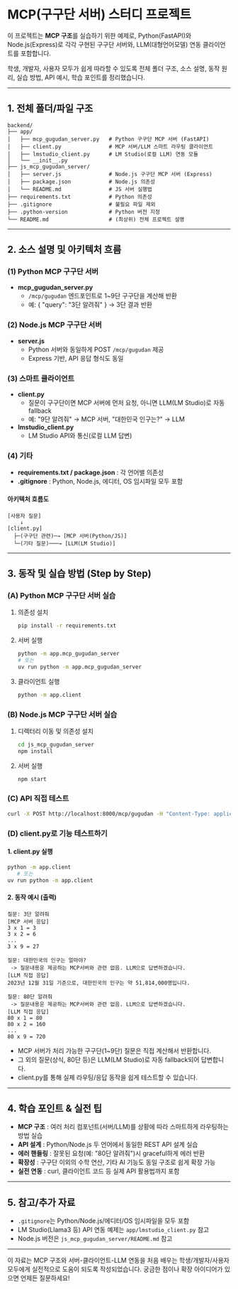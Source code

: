 # MCP(구구단 서버) 스터디 프로젝트

이 프로젝트는 **MCP 구조**를 실습하기 위한 예제로, Python(FastAPI)와 Node.js(Express)로 각각 구현된 구구단 서버와, LLM(대형언어모델) 연동 클라이언트를 포함합니다.

학생, 개발자, 사용자 모두가 쉽게 따라할 수 있도록 전체 폴더 구조, 소스 설명, 동작 원리, 실습 방법, API 예시, 학습 포인트를 정리했습니다.

---

## 1. 전체 폴더/파일 구조

```
backend/
├── app/
│   ├── mcp_gugudan_server.py   # Python 구구단 MCP 서버 (FastAPI)
│   ├── client.py               # MCP 서버/LLM 스마트 라우팅 클라이언트
│   ├── lmstudio_client.py      # LM Studio(로컬 LLM) 연동 모듈
│   └── __init__.py
├── js_mcp_gugudan_server/
│   ├── server.js               # Node.js 구구단 MCP 서버 (Express)
│   ├── package.json            # Node.js 의존성
│   └── README.md               # JS 서버 실행법
├── requirements.txt            # Python 의존성
├── .gitignore                  # 불필요 파일 제외
├── .python-version             # Python 버전 지정
└── README.md                   # (최상위) 전체 프로젝트 설명
```

---

## 2. 소스 설명 및 아키텍처 흐름

### (1) Python MCP 구구단 서버

- **mcp_gugudan_server.py**
  - `/mcp/gugudan` 엔드포인트로 1~9단 구구단을 계산해 반환
  - 예: { "query": "3단 알려줘" } → 3단 결과 반환

### (2) Node.js MCP 구구단 서버

- **server.js**
  - Python 서버와 동일하게 POST `/mcp/gugudan` 제공
  - Express 기반, API 응답 형식도 동일

### (3) 스마트 클라이언트

- **client.py**
  - 질문이 구구단이면 MCP 서버에 먼저 요청, 아니면 LLM(LM Studio)로 자동 fallback
  - 예: "9단 알려줘" → MCP 서버, "대한민국 인구는?" → LLM
- **lmstudio_client.py**
  - LM Studio API와 통신(로컬 LLM 답변)

### (4) 기타

- **requirements.txt / package.json** : 각 언어별 의존성
- **.gitignore** : Python, Node.js, 에디터, OS 임시파일 모두 포함

#### 아키텍처 흐름도

```
[사용자 질문]
    ↓
[client.py]
  ├─(구구단 관련)─→ [MCP 서버(Python/JS)]
  └─(기타 질문)───→ [LLM(LM Studio)]
```

---

## 3. 동작 및 실습 방법 (Step by Step)

### (A) Python MCP 구구단 서버 실습

1. 의존성 설치
   ```bash
   pip install -r requirements.txt
   ```
2. 서버 실행
   ```bash
   python -m app.mcp_gugudan_server
   # 또는
   uv run python -m app.mcp_gugudan_server
   ```
3. 클라이언트 실행
   ```bash
   python -m app.client
   ```

### (B) Node.js MCP 구구단 서버 실습

1. 디렉터리 이동 및 의존성 설치
   ```bash
   cd js_mcp_gugudan_server
   npm install
   ```
2. 서버 실행
   ```bash
   npm start
   ```

### (C) API 직접 테스트

```bash
curl -X POST http://localhost:8000/mcp/gugudan -H "Content-Type: application/json" -d '{"query": "3단 알려줘"}'
```

### (D) client.py로 기능 테스트하기

#### 1. client.py 실행

```bash
python -m app.client
   # 또는
uv run python -m app.client
```

#### 2. 동작 예시 (출력)

```
질문: 3단 알려줘
[MCP 서버 응답]
3 x 1 = 3
3 x 2 = 6
...
3 x 9 = 27

질문: 대한민국의 인구는 얼마야?
 -> 질문내용운 제공하는 MCP서버와 관련 없음. LLM으로 답변하겠습니다.
[LLM 직접 응답]
2023년 12월 31일 기준으로, 대한민국의 인구는 약 51,814,000명입니다.

질문: 80단 알려줘
 -> 질문내용운 제공하는 MCP서버와 관련 없음. LLM으로 답변하겠습니다.
[LLM 직접 응답]
80 x 1 = 80
80 x 2 = 160
...
80 x 9 = 720
```

- MCP 서버가 처리 가능한 구구단(1~9단) 질문은 직접 계산해서 반환합니다.
- 그 외의 질문(상식, 80단 등)은 LLM(LM Studio)로 자동 fallback되어 답변합니다.
- client.py를 통해 실제 라우팅/응답 동작을 쉽게 테스트할 수 있습니다.

---

## 4. 학습 포인트 & 실전 팁

- **MCP 구조** : 여러 처리 컴포넌트(서버/LLM)를 상황에 따라 스마트하게 라우팅하는 방법 실습
- **API 설계** : Python/Node.js 두 언어에서 동일한 REST API 설계 실습
- **에러 핸들링** : 잘못된 요청(예: "80단 알려줘")시 graceful하게 에러 반환
- **확장성** : 구구단 이외의 수학 연산, 기타 AI 기능도 동일 구조로 쉽게 확장 가능
- **실전 연동** : curl, 클라이언트 코드 등 실제 API 활용법까지 포함

---

## 5. 참고/추가 자료

- `.gitignore`는 Python/Node.js/에디터/OS 임시파일을 모두 포함
- LM Studio(Llama3 등) API 연동 예제는 `app/lmstudio_client.py` 참고
- Node.js 버전은 `js_mcp_gugudan_server/README.md` 참고

---

이 자료는 MCP 구조와 서버-클라이언트-LLM 연동을 처음 배우는 학생/개발자/사용자 모두에게 실전적으로 도움이 되도록 작성되었습니다. 궁금한 점이나 확장 아이디어가 있으면 언제든 질문하세요!
